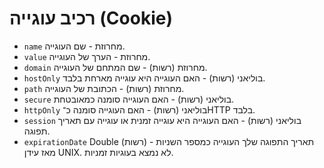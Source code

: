 # רכיב עוגייה (Cookie)

* `name` מחרוזת - שם העוגייה.
* `value` מחרוזת - הערך של העוגייה.
* `domain` מחרוזת (רשות) - שם המתחם של העוגייה.
* `hostOnly` בוליאני (רשות) - האם העוגייה היא עוגייה מארחת בלבד.
* `path` מחרוזת (רשות) - הכתובת של העוגייה.
* `secure` בוליאני (רשות) - האם העוגייה סומנה כמאובטחת.
* `httpOnly` בוליאני (רשות) - האם העוגייה סומנה כ־HTTP בלבד.
* `session` בוליאני (רשות) - האם העוגייה היא עוגייה זמנית או עוגייה עם תאריך תפוגה.
* `expirationDate` ‏Double (רשות) - תאריך התפוגה שלך העוגייה כמספר השניות מאז עידן UNIX. לא נמצא בעוגיות זמניות.